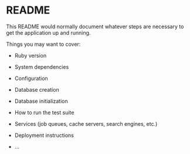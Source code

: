 # README

This README would normally document whatever steps are necessary to get the
application up and running.

Things you may want to cover:

* Ruby version

* System dependencies

* Configuration

* Database creation

* Database initialization

* How to run the test suite

* Services (job queues, cache servers, search engines, etc.)

* Deployment instructions

* ...

<!-- Alert button dismissal not working. is it js error?     -->
<!-- When doing user.articles << article in "one to many association" commit, Association type error is giving -->